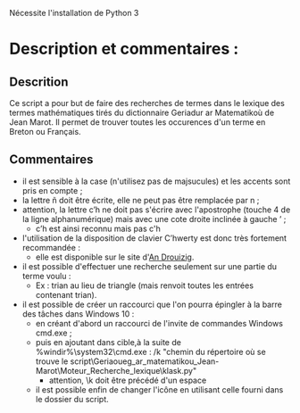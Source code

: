 Nécessite l'installation de Python 3

# Description et commentaires :
## Descrition

Ce script a pour but de faire des recherches de termes dans le lexique des termes mathématiques tirés du dictionnaire Geriadur ar Matematikoù de Jean Marot.
Il permet de trouver toutes les occurences d'un terme en Breton ou Français.

## Commentaires
- il est sensible à la case (n'utilisez pas de majsucules) et les accents sont pris en compte ;
- la lettre ñ doit être écrite, elle ne peut pas être remplacée par n ;
- attention, la lettre c’h ne doit pas s'écrire avec l'apostrophe (touche 4 de la ligne alphanumérique) mais avec une cote droite inclinée à gauche  ʼ ;
	- c’h est ainsi reconnu mais pas c'h
- l'utilisation de la disposition de clavier C’hwerty est donc très fortement recommandée :
	- elle est disponible sur le site d'[An Drouizig](https://drouizig.org/outils-et-ressources/clavier-chwerty/).
- il est possible d'effectuer une recherche seulement sur une partie du terme voulu :
	- Ex : trian au lieu de triangle (mais renvoit toutes les entrées contenant trian).
- il est possible de créer un raccourci que l'on pourra épingler à la barre des tâches dans Windows 10 :
	- en créant d'abord un raccourci de l'invite de commandes Windows cmd.exe ;
	- puis en ajoutant dans cible,à la suite de %windir%\system32\cmd.exe :
	 /k "chemin du répertoire où se trouve le script\Geriaoueg_ar_matematikou_Jean-Marot\Moteur_Recherche_lexique\klask.py"
		- attention, \k doit être précédé d'un espace
	- il est possible enfin de changer l'icône en utilisant celle fourni dans le dossier du script.